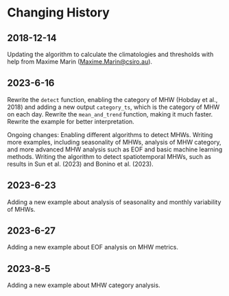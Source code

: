 Changing History
==================================================================

2018-12-14
-------------
Updating the algorithm to calculate the climatologies and thresholds with help from Maxime Marin (<Maxime.Marin@csiro.au>).

2023-6-16
-------------
Rewrite the `detect` function, enabling the category of MHW (Hobday et al., 2018) and adding a new output `category_ts`, which is the category of MHW on each day.
Rewrite the `mean_and_trend` function, making it much faster.
Rewrite the example for better interpretation. 

Ongoing changes:
Enabling different algorithms to detect MHWs.
Writing more examples, including seasonality of MHWs, analysis of MHW category, and more advanced MHW analysis such as EOF and basic machine learning methods.
Writing the algorithm to detect spatiotemporal MHWs, such as results in Sun et al. (2023) and Bonino et al. (2023).

2023-6-23
-------------
Adding a new example about analysis of seasonality and monthly variability of MHWs.

2023-6-27
-------------
Adding a new example about EOF analysis on MHW metrics.

2023-8-5
-------------
Adding a new example about MHW category analysis.
